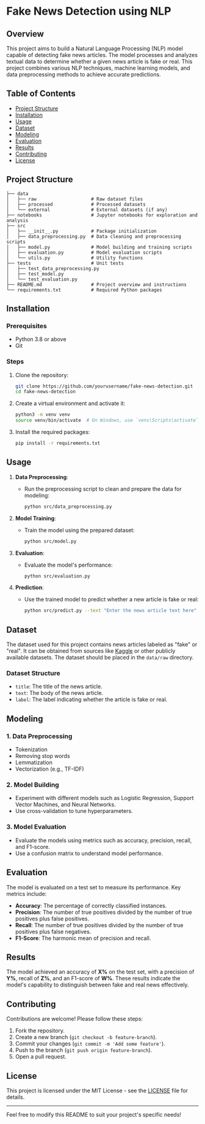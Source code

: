 # Fake News Detection using NLP

## Overview

This project aims to build a Natural Language Processing (NLP) model capable of detecting fake news articles. The model processes and analyzes textual data to determine whether a given news article is fake or real. This project combines various NLP techniques, machine learning models, and data preprocessing methods to achieve accurate predictions.

## Table of Contents

- [Project Structure](#project-structure)
- [Installation](#installation)
- [Usage](#usage)
- [Dataset](#dataset)
- [Modeling](#modeling)
- [Evaluation](#evaluation)
- [Results](#results)
- [Contributing](#contributing)
- [License](#license)

## Project Structure

```
├── data
│   ├── raw                    # Raw dataset files
│   ├── processed              # Processed datasets
│   └── external               # External datasets (if any)
├── notebooks                  # Jupyter notebooks for exploration and analysis
├── src
│   ├── __init__.py            # Package initialization
│   ├── data_preprocessing.py  # Data cleaning and preprocessing scripts
│   ├── model.py               # Model building and training scripts
│   ├── evaluation.py          # Model evaluation scripts
│   └── utils.py               # Utility functions
├── tests                      # Unit tests
│   ├── test_data_preprocessing.py 
│   ├── test_model.py
│   └── test_evaluation.py
├── README.md                  # Project overview and instructions
└── requirements.txt           # Required Python packages
```

## Installation

### Prerequisites

- Python 3.8 or above
- Git

### Steps

1. Clone the repository:
    ```bash
    git clone https://github.com/yourusername/fake-news-detection.git
    cd fake-news-detection
    ```

2. Create a virtual environment and activate it:
    ```bash
    python3 -m venv venv
    source venv/bin/activate  # On Windows, use `venv\Scripts\activate`
    ```

3. Install the required packages:
    ```bash
    pip install -r requirements.txt
    ```

## Usage

1. **Data Preprocessing**: 
    - Run the preprocessing script to clean and prepare the data for modeling:
      ```bash
      python src/data_preprocessing.py
      ```

2. **Model Training**: 
    - Train the model using the prepared dataset:
      ```bash
      python src/model.py
      ```

3. **Evaluation**: 
    - Evaluate the model's performance:
      ```bash
      python src/evaluation.py
      ```

4. **Prediction**:
    - Use the trained model to predict whether a new article is fake or real:
      ```bash
      python src/predict.py --text "Enter the news article text here"
      ```

## Dataset

The dataset used for this project contains news articles labeled as "fake" or "real". It can be obtained from sources like [Kaggle](https://www.kaggle.com/) or other publicly available datasets. The dataset should be placed in the `data/raw` directory.

### Dataset Structure

- `title`: The title of the news article.
- `text`: The body of the news article.
- `label`: The label indicating whether the article is fake or real.

## Modeling

### 1. Data Preprocessing
   - Tokenization
   - Removing stop words
   - Lemmatization
   - Vectorization (e.g., TF-IDF)

### 2. Model Building
   - Experiment with different models such as Logistic Regression, Support Vector Machines, and Neural Networks.
   - Use cross-validation to tune hyperparameters.

### 3. Model Evaluation
   - Evaluate the models using metrics such as accuracy, precision, recall, and F1-score.
   - Use a confusion matrix to understand model performance.

## Evaluation

The model is evaluated on a test set to measure its performance. Key metrics include:

- **Accuracy**: The percentage of correctly classified instances.
- **Precision**: The number of true positives divided by the number of true positives plus false positives.
- **Recall**: The number of true positives divided by the number of true positives plus false negatives.
- **F1-Score**: The harmonic mean of precision and recall.

## Results

The model achieved an accuracy of **X%** on the test set, with a precision of **Y%**, recall of **Z%**, and an F1-score of **W%**. These results indicate the model's capability to distinguish between fake and real news effectively.

## Contributing

Contributions are welcome! Please follow these steps:

1. Fork the repository.
2. Create a new branch (`git checkout -b feature-branch`).
3. Commit your changes (`git commit -m 'Add some feature'`).
4. Push to the branch (`git push origin feature-branch`).
5. Open a pull request.

## License

This project is licensed under the MIT License - see the [LICENSE](LICENSE) file for details.

---

Feel free to modify this README to suit your project's specific needs!
